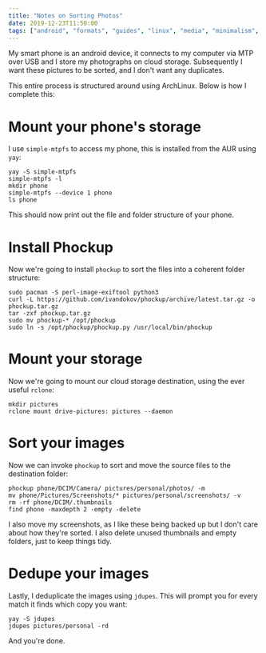 ```yaml
---
title: "Notes on Sorting Photos"
date: 2019-12-23T11:50:00
tags: ["android", "formats", "guides", "linux", "media", "minimalism", "snippets", "software"]
---
```


My smart phone is an android device, it connects to my computer via MTP over USB and I store my photographs on cloud storage. Subsequently I want these pictures to be sorted, and I don't want any duplicates.

This entire process is structured around using ArchLinux. Below is how I complete this:

# Mount your phone's storage
I use `simple-mtpfs` to access my phone, this is installed from the AUR using `yay`:
```
yay -S simple-mtpfs
simple-mtpfs -l
mkdir phone
simple-mtpfs --device 1 phone
ls phone
```
This should now print out the file and folder structure of your phone.

# Install Phockup
Now we're going to install `phockup` to sort the files into a coherent folder structure:
```
sudo pacman -S perl-image-exiftool python3
curl -L https://github.com/ivandokov/phockup/archive/latest.tar.gz -o phockup.tar.gz
tar -zxf phockup.tar.gz
sudo mv phockup-* /opt/phockup
sudo ln -s /opt/phockup/phockup.py /usr/local/bin/phockup
```

# Mount your storage
Now we're going to mount our cloud storage destination, using the ever useful `rclone`:
```
mkdir pictures
rclone mount drive-pictures: pictures --daemon
```

# Sort your images
Now we can invoke `phockup` to sort and move the source files to the destination folder:
```
phockup phone/DCIM/Camera/ pictures/personal/photos/ -m
mv phone/Pictures/Screenshots/* pictures/personal/screenshots/ -v
rm -rf phone/DCIM/.thumbnails
find phone -maxdepth 2 -empty -delete
```
I also move my screenshots, as I like these being backed up but I don't care about how they're sorted.
I also delete unused thumbnails and empty folders, just to keep things tidy.

# Dedupe your images
Lastly, I deduplicate the images using `jdupes`. This will prompt you for every match it finds which copy you want:
```
yay -S jdupes
jdupes pictures/personal -rd
```

And you're done.
